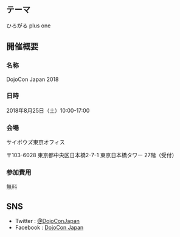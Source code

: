 
## テーマ

ひろがる plus one

## 開催概要

### 名称

DojoCon Japan 2018

### 日時

2018年8月25日（土）10:00-17:00

### 会場

サイボウズ東京オフィス

〒103-6028
東京都中央区日本橋2-7-1 東京日本橋タワー 27階（受付）

### 参加費用

無料


## SNS

- Twitter : [@DojoConJapan](https://twitter.com/DojoConJapan)
- Facebook : [DojoCon Japan](https://www.facebook.com/dojoconjapan/)

